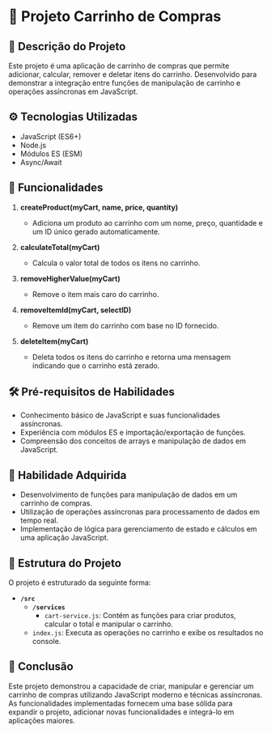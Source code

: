 # 🛒 Projeto Carrinho de Compras

## 📜 Descrição do Projeto

Este projeto é uma aplicação de carrinho de compras que permite adicionar, calcular, remover e deletar itens do carrinho. Desenvolvido para demonstrar a integração entre funções de manipulação de carrinho e operações assíncronas em JavaScript.

## ⚙️ Tecnologias Utilizadas

- JavaScript (ES6+)
- Node.js
- Módulos ES (ESM)
- Async/Await

## 🧩 Funcionalidades

1. **createProduct(myCart, name, price, quantity)**
   - Adiciona um produto ao carrinho com um nome, preço, quantidade e um ID único gerado automaticamente.

2. **calculateTotal(myCart)**
   - Calcula o valor total de todos os itens no carrinho.

3. **removeHigherValue(myCart)**
   - Remove o item mais caro do carrinho.

4. **removeItemId(myCart, selectID)**
   - Remove um item do carrinho com base no ID fornecido.

5. **deleteItem(myCart)**
   - Deleta todos os itens do carrinho e retorna uma mensagem indicando que o carrinho está zerado.

## 🛠️ Pré-requisitos de Habilidades

- Conhecimento básico de JavaScript e suas funcionalidades assíncronas.
- Experiência com módulos ES e importação/exportação de funções.
- Compreensão dos conceitos de arrays e manipulação de dados em JavaScript.

## 🎯 Habilidade Adquirida

- Desenvolvimento de funções para manipulação de dados em um carrinho de compras.
- Utilização de operações assíncronas para processamento de dados em tempo real.
- Implementação de lógica para gerenciamento de estado e cálculos em uma aplicação JavaScript.

## 📂 Estrutura do Projeto

O projeto é estruturado da seguinte forma:

- **`/src`**
  - **`/services`**
    - `cart-service.js`: Contém as funções para criar produtos, calcular o total e manipular o carrinho.
  - `index.js`: Executa as operações no carrinho e exibe os resultados no console.

## 🏁 Conclusão

Este projeto demonstrou a capacidade de criar, manipular e gerenciar um carrinho de compras utilizando JavaScript moderno e técnicas assíncronas. As funcionalidades implementadas fornecem uma base sólida para expandir o projeto, adicionar novas funcionalidades e integrá-lo em aplicações maiores.